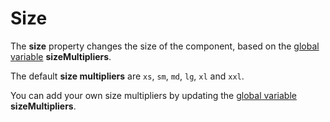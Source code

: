 # Size

The **size** property changes the size of the component, based on the [global variable](/docs/variables/globals) **sizeMultipliers**.

The default **size multipliers** are `xs`, `sm`, `md`, `lg`, `xl` and `xxl`.

You can add your own size multipliers by updating the [global variable](/docs/variables/globals) **sizeMultipliers**.